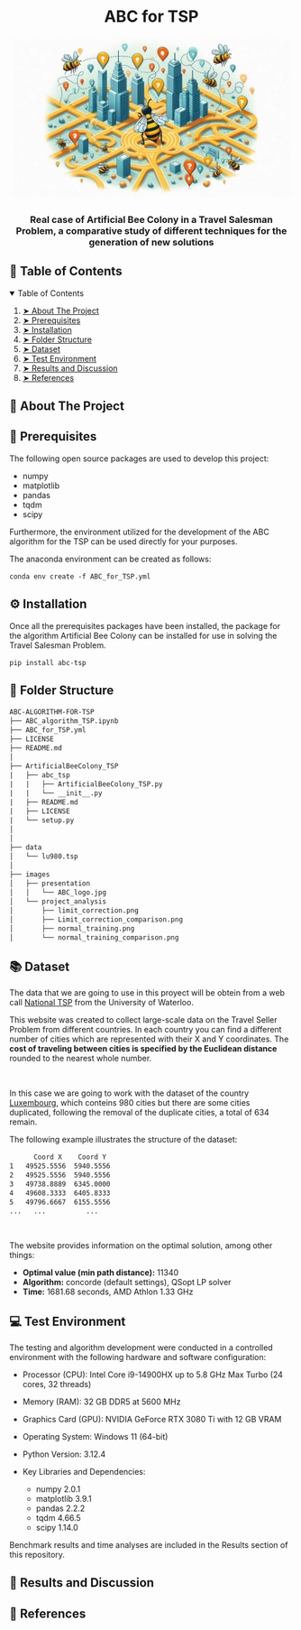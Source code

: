 <h1 align="center"> ABC for TSP </h1>

<p align="center"> 
  <img src="images/presentation/ABC_logo.jpg" alt="ABC Logo">
</p>

<h3 align="center"> Real case of Artificial Bee Colony in a Travel Salesman Problem, a comparative study of different techniques for the generation of new solutions</h3>


## :book: Table of Contents

<details open="open">
  <summary>Table of Contents</summary>

1. [➤ About The Project](#about-the-project)
2. [➤ Prerequisites](#prerequisites)
3. [➤ Installation](#installation)
4. [➤ Folder Structure](#folder-structure)
5. [➤ Dataset](#dataset)
6. [➤ Test Environment](#test-environment)
7. [➤ Results and Discussion](#results-and-discussion)
8. [➤ References](#references)

</details>


## :memo: About The Project <a id="about-the-project"></a>

## :wrench: Prerequisites <a id="prerequisites"></a>

The following open source packages are used to develop this project:
* numpy
* matplotlib
* pandas
* tqdm
* scipy


Furthermore, the environment utilized for the development of the ABC algorithm for the TSP can be used directly for your purposes.

The anaconda environment can be created as follows:

    conda env create -f ABC_for_TSP.yml

## :gear: Installation <a id="installation"></a>

Once all the prerequisites packages have been installed, the package for the algorithm Artificial Bee Colony can be installed for use in solving the Travel Salesman Problem.

    pip install abc-tsp


## :file_folder: Folder Structure <a id="folder-structure"></a>

    ABC-ALGORITHM-FOR-TSP
    ├── ABC_algorithm_TSP.ipynb
    ├── ABC_for_TSP.yml
    ├── LICENSE
    ├── README.md
    │   
    ├── ArtificialBeeColony_TSP
    |   ├── abc_tsp
    |   |   ├── ArtificialBeeColony_TSP.py
    |   |   └── __init__.py
    |   ├── README.md
    |   ├── LICENSE
    |   └── setup.py
    │   
    │   
    ├── data
    │   └── lu980.tsp
    │   
    ├── images
    │   ├── presentation
    │   │   └── ABC_logo.jpg
    │   └── project_analysis
    │       ├── limit_correction.png
    │       ├── Limit_correction_comparison.png
    │       ├── normal_training.png
    │       └── normal_training_comparison.png


## :books: Dataset <a id="dataset"></a>

The data that we are going to use in this proyect will be obtein from a web call [National TSP](https://www.math.uwaterloo.ca/tsp/world/countries.html) from the University of Waterloo.

This website was created to collect large-scale data on the Travel Seller Problem from different countries. In each country you can find a different number of cities which are represented with their X and Y coordinates. The **cost of traveling between cities is specified by the Euclidean distance** rounded to the nearest whole number.

<br>

In this case we are going to work with the dataset of the country [Luxembourg](https://www.math.uwaterloo.ca/tsp/world/lu980.tsp), which conteins 980 cities but there are some cities duplicated, following the removal of the duplicate cities, a total of 634 remain.

The following example illustrates the structure of the dataset:

```
      Coord X	 Coord Y
1	49525.5556	5940.5556
2	49525.5556	5940.5556
3	49738.8889	6345.0000
4	49608.3333	6405.8333
5	49796.6667	6155.5556
...	  ...	       ...
```

<br>

The website provides information on the optimal solution, among other things:
* **Optimal value (min path distance):** 11340
* **Algorithm:** concorde (default settings), QSopt LP solver
* **Time:** 1681.68 seconds, AMD Athlon 1.33 GHz


## :computer: Test Environment <a id="test-environment"></a>

The testing and algorithm development were conducted in a controlled environment with the following hardware and software configuration:

* Processor (CPU): Intel Core i9-14900HX up to 5.8 GHz Max Turbo (24 cores, 32 threads)
* Memory (RAM): 32 GB DDR5 at 5600 MHz
* Graphics Card (GPU): NVIDIA GeForce RTX 3080 Ti with 12 GB VRAM
* Operating System: Windows 11 (64-bit)
* Python Version: 3.12.4
* Key Libraries and Dependencies:

  * numpy 2.0.1
  * matplotlib 3.9.1
  * pandas 2.2.2
  * tqdm 4.66.5
  * scipy 1.14.0


Benchmark results and time analyses are included in the Results section of this repository.


## :mag_right: Results and Discussion <a id="results-and-discussion"></a>

## :link: References <a id="references"></a>